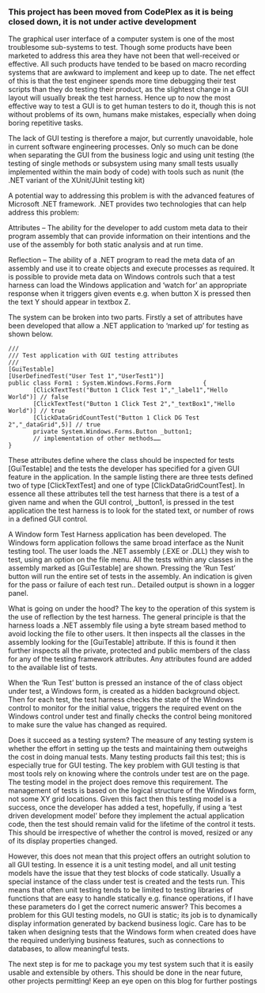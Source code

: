 ### This project has been moved from CodePlex as it is being closed down, it is not under active development ###

The graphical user interface of a computer system is one of the most troublesome sub-systems to test. Though some products have been marketed to address this area they have not been that well-received or effective. All such products have tended to be based on macro recording systems that are awkward to implement and keep up to date. The net effect of this is that the test engineer spends more time debugging their test scripts than they do testing their product, as the slightest change in a GUI layout will usually break the test harness. Hence up to now the most effective way to test a GUI is to get human testers to do it, though this is not without problems of its own, humans make mistakes, especially when doing boring repetitive tasks.

The lack of GUI testing is therefore a major, but currently unavoidable, hole in current software engineering processes. Only so much can be done when separating the GUI from the business logic and using unit testing (the testing of single methods or subsystem using many small tests usually implemented within the main body of code) with tools such as nunit (the .NET variant of the XUnit/JUnit testing kit)

A potential way to addressing this problem is with the advanced features of Microsoft .NET framework. .NET provides two technologies that can help address this problem:

Attributes – The ability for the developer to add custom meta data to their program assembly that can provide information on their intentions and the use of the assembly for both static analysis and at run time. 

Reflection – The ability of a .NET program to read the meta data of an assembly and use it to create objects and execute processes as required.
It is possible to provide meta data on Windows controls such that a test harness can load the Windows application and ‘watch for’ an appropriate response when it triggers given events e.g. when button X is pressed then the text Y should appear in textbox Z.

The system can be broken into two parts. Firstly a set of attributes have been developed that allow a .NET application to ‘marked up’ for testing as shown below.

```
/// 
/// Test application with GUI testing attributes
/// 
[GuiTestable]
[UserDefinedTest("User Test 1","UserTest1")]
public class Form1 : System.Windows.Forms.Form         { 
       [ClickTextTest("Button 1 Click Test 1","_label1","Hello World")] // false
       [ClickTextTest("Button 1 Click Test 2","_textBox1","Hello World")] // true
       [ClickDataGridCountTest("Button 1 Click DG Test 2","_dataGrid",5)] // true
       private System.Windows.Forms.Button _button1;
       // implementation of other methods……
}
```

These attributes define where the class should be inspected for tests [GuiTestable] and the tests the developer has specified for a given GUI feature in the application. In the sample listing there are three tests defined two of type [ClickTextTest] and one of type [ClickDataGridCountTest]. In essence all these attributes tell the test harness that there is a test of a given name and when the GUI control, _button1, is pressed in the test application the test harness is to look for the stated text, or number of rows in a defined GUI control.

A Window form Test Harness application has been developed. The Windows form application follows the same broad interface as the Nunit testing tool. The user loads the .NET assembly (.EXE or .DLL) they wish to test, using an option on the file menu. All the tests within any classes in the assembly marked as [GuiTestable] are shown. Pressing the ‘Run Test’ button will run the entire set of tests in the assembly. An indication is given for the pass or failure of each test run.. Detailed output is shown in a logger panel.

What is going on under the hood? The key to the operation of this system is the use of reflection by the test harness. The general principle is that the harness loads a .NET assembly file using a byte stream based method to avoid locking the file to other users. It then inspects all the classes in the assembly looking for the [GuiTestable] attribute. If this is found it then further inspects all the private, protected and public members of the class for any of the testing framework attributes. Any attributes found are added to the available list of tests.

When the ‘Run Test’ button is pressed an instance of the of class object under test, a Windows form, is created as a hidden background object. Then for each test, the test harness checks the state of the Windows control to monitor for the initial value, triggers the required event on the Windows control under test and finally checks the control being monitored to make sure the value has changed as required.

Does it succeed as a testing system? The measure of any testing system is whether the effort in setting up the tests and maintaining them outweighs the cost in doing manual tests. Many testing products fail this test; this is especially true for GUI testing. The key problem with GUI testing is that most tools rely on knowing where the controls under test are on the page. The testing model in the project does remove this requirement. The management of tests is based on the logical structure of the Windows form, not some XY grid locations. Given this fact then this testing model is a success, once the developer has added a test, hopefully, if using a ‘test driven development model’ before they implement the actual application code, then the test should remain valid for the lifetime of the control it tests. This should be irrespective of whether the control is moved, resized or any of its display properties changed.

However, this does not mean that this project offers an outright solution to all GUI testing. In essence it is a unit testing model, and all unit testing models have the issue that they test blocks of code statically. Usually a special instance of the class under test is created and the tests run. This means that often unit testing tends to be limited to testing libraries of functions that are easy to handle statically e.g. finance operations, if I have these parameters do I get the correct numeric answer? This becomes a problem for this GUI testing models, no GUI is static; its job is to dynamically display information generated by backend business logic. Care has to be taken when designing tests that the Windows form when created does have the required underlying business features, such as connections to databases, to allow meaningful tests.




The next step is for me to package you my test system such that it is easily usable and extensible by others. This should be done in the near future, other projects permitting! Keep an eye open on this blog for further postings

 

